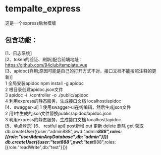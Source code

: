 # tempalte_express
这是一个express后台模版

## 包含功能：

[1、日志系统]<br/>
[2、token的验证、刷新]配合前端地址： https://github.com/94club/template_vue<br/>
[3、apidoc(弃用;原因可能是自己的打开方式不对，接口文档不能按照注释的更新)]<br/>
1 全局安装apidoc npm install -g apidoc <br/>
2 根目录创建apidoc.json文件 <br/>
3 apidoc -i ./controller -o ./public/apidoc<br/>
4 利用express的静态服务，生成接口文档 localhost/apidoc<br/>
[4、swagger-ui]
1 使用swagger-ui在线编辑，然后生成json文件<br/>
2 用1中生成的json文件替换public/apidoc/apidoc.json<br/>
3 利用express的静态服务，生成接口文档 localhost/apidoc<br/>
[5、单点登录]
[6、 restful api]
post新增 put 更新 delete 删除 get 获取
db.createUser({user:"admin888",pwd:"admin***888",roles:[{role:"userAdminAnyDatabase",db:"admin"}]})
db.createUser({user:"test888",pwd:"test***888",roles:[{role:"readWrite",db:"test"}]})